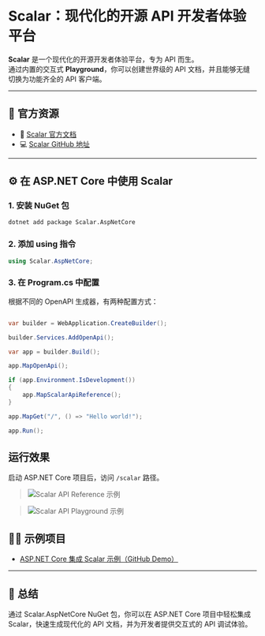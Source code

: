 # Scalar：现代化的开源 API 开发者体验平台

**Scalar** 是一个现代化的开源开发者体验平台，专为 API 而生。  
通过内置的交互式 **Playground**，你可以创建世界级的 API 文档，并且能够无缝切换为功能齐全的 API 客户端。  

---

## 🚀 官方资源

- 📖 [Scalar 官方文档](https://scalar.com/#api-docs)  
- 💻 [Scalar GitHub 地址](https://github.com/scalar/scalar)  

---

## ⚙️ 在 ASP.NET Core 中使用 Scalar

### 1. 安装 NuGet 包

```bash
dotnet add package Scalar.AspNetCore
```

### 2. 添加 using 指令

```csharp
using Scalar.AspNetCore;
```

### 3. 在 Program.cs 中配置

根据不同的 OpenAPI 生成器，有两种配置方式：

```csharp

var builder = WebApplication.CreateBuilder();

builder.Services.AddOpenApi();

var app = builder.Build();

app.MapOpenApi();

if (app.Environment.IsDevelopment())
{
    app.MapScalarApiReference();
}

app.MapGet("/", () => "Hello world!");

app.Run();
```

## 运行效果

启动 ASP.NET Core 项目后，访问 `/scalar` 路径。

> ![Scalar API Reference 示例](/aspnetcore-developer/docs/ASP.Net%20Core/Materials/scalar-01.png)

> ![Scalar API Playground 示例](/aspnetcore-developer/docs/ASP.Net%20Core/Materials/scalar-01.png)

## 🧑‍💻 示例项目

- [ASP.NET Core 集成 Scalar 示例（GitHub Demo）](https://github.com/bingbing-gui/aspnetcore-developer/tree/master/src/02-WebAPI/OpenAPI/Scalar)
---

## 📌 总结

通过 Scalar.AspNetCore NuGet 包，你可以在 ASP.NET Core 项目中轻松集成 Scalar，快速生成现代化的 API 文档，并为开发者提供交互式的 API 调试体验。
